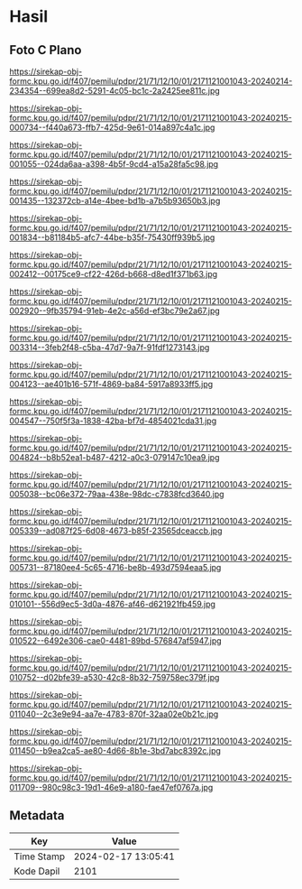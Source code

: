 # Hasil

## Foto C Plano

https://sirekap-obj-formc.kpu.go.id/f407/pemilu/pdpr/21/71/12/10/01/2171121001043-20240214-234354--699ea8d2-5291-4c05-bc1c-2a2425ee811c.jpg

https://sirekap-obj-formc.kpu.go.id/f407/pemilu/pdpr/21/71/12/10/01/2171121001043-20240215-000734--f440a673-ffb7-425d-9e61-014a897c4a1c.jpg

https://sirekap-obj-formc.kpu.go.id/f407/pemilu/pdpr/21/71/12/10/01/2171121001043-20240215-001055--024da6aa-a398-4b5f-9cd4-a15a28fa5c98.jpg

https://sirekap-obj-formc.kpu.go.id/f407/pemilu/pdpr/21/71/12/10/01/2171121001043-20240215-001435--132372cb-a14e-4bee-bd1b-a7b5b93650b3.jpg

https://sirekap-obj-formc.kpu.go.id/f407/pemilu/pdpr/21/71/12/10/01/2171121001043-20240215-001834--b81184b5-afc7-44be-b35f-75430ff939b5.jpg

https://sirekap-obj-formc.kpu.go.id/f407/pemilu/pdpr/21/71/12/10/01/2171121001043-20240215-002412--00175ce9-cf22-426d-b668-d8ed1f371b63.jpg

https://sirekap-obj-formc.kpu.go.id/f407/pemilu/pdpr/21/71/12/10/01/2171121001043-20240215-002920--9fb35794-91eb-4e2c-a56d-ef3bc79e2a67.jpg

https://sirekap-obj-formc.kpu.go.id/f407/pemilu/pdpr/21/71/12/10/01/2171121001043-20240215-003314--3feb2f48-c5ba-47d7-9a7f-91fdf1273143.jpg

https://sirekap-obj-formc.kpu.go.id/f407/pemilu/pdpr/21/71/12/10/01/2171121001043-20240215-004123--ae401b16-571f-4869-ba84-5917a8933ff5.jpg

https://sirekap-obj-formc.kpu.go.id/f407/pemilu/pdpr/21/71/12/10/01/2171121001043-20240215-004547--750f5f3a-1838-42ba-bf7d-4854021cda31.jpg

https://sirekap-obj-formc.kpu.go.id/f407/pemilu/pdpr/21/71/12/10/01/2171121001043-20240215-004824--b8b52ea1-b487-4212-a0c3-079147c10ea9.jpg

https://sirekap-obj-formc.kpu.go.id/f407/pemilu/pdpr/21/71/12/10/01/2171121001043-20240215-005038--bc06e372-79aa-438e-98dc-c7838fcd3640.jpg

https://sirekap-obj-formc.kpu.go.id/f407/pemilu/pdpr/21/71/12/10/01/2171121001043-20240215-005339--ad087f25-6d08-4673-b85f-23565dceaccb.jpg

https://sirekap-obj-formc.kpu.go.id/f407/pemilu/pdpr/21/71/12/10/01/2171121001043-20240215-005731--87180ee4-5c65-4716-be8b-493d7594eaa5.jpg

https://sirekap-obj-formc.kpu.go.id/f407/pemilu/pdpr/21/71/12/10/01/2171121001043-20240215-010101--556d9ec5-3d0a-4876-af46-d621921fb459.jpg

https://sirekap-obj-formc.kpu.go.id/f407/pemilu/pdpr/21/71/12/10/01/2171121001043-20240215-010522--6492e306-cae0-4481-89bd-576847af5947.jpg

https://sirekap-obj-formc.kpu.go.id/f407/pemilu/pdpr/21/71/12/10/01/2171121001043-20240215-010752--d02bfe39-a530-42c8-8b32-759758ec379f.jpg

https://sirekap-obj-formc.kpu.go.id/f407/pemilu/pdpr/21/71/12/10/01/2171121001043-20240215-011040--2c3e9e94-aa7e-4783-870f-32aa02e0b21c.jpg

https://sirekap-obj-formc.kpu.go.id/f407/pemilu/pdpr/21/71/12/10/01/2171121001043-20240215-011450--b9ea2ca5-ae80-4d66-8b1e-3bd7abc8392c.jpg

https://sirekap-obj-formc.kpu.go.id/f407/pemilu/pdpr/21/71/12/10/01/2171121001043-20240215-011709--980c98c3-19d1-46e9-a180-fae47ef0767a.jpg


## Metadata

| Key        | Value               |
| ---------- | ------------------- |
| Time Stamp | 2024-02-17 13:05:41 |
| Kode Dapil | 2101                |



